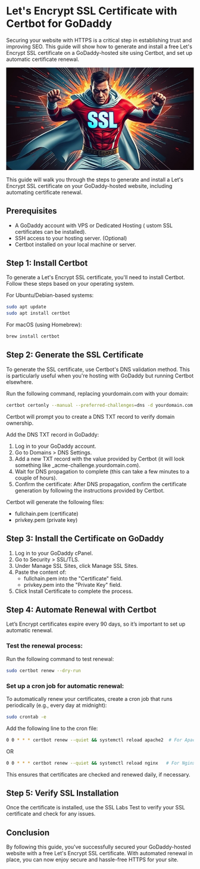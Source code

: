 # Let's Encrypt SSL Certificate with Certbot for GoDaddy

Securing your website with HTTPS is a critical step in establishing trust and improving SEO. This guide will show how to generate and install a free Let's Encrypt SSL certificate on a GoDaddy-hosted site using Certbot, and set up automatic certificate renewal.

![SSL Hero](../../assets/tech-blog/devops/ssl/banner.jpg)

This guide will walk you through the steps to generate and install a Let's Encrypt SSL certificate on your GoDaddy-hosted website, including automating certificate renewal.

## Prerequisites

- A GoDaddy account with VPS or Dedicated Hosting ( ustom SSL certificates can be installed).
- SSH access to your hosting server. (Optional)
- Certbot installed on your local machine or server.


## Step 1: Install Certbot
To generate a Let's Encrypt SSL certificate, you'll need to install Certbot. Follow these steps based on your operating system.

For Ubuntu/Debian-based systems:

``` bash
sudo apt update
sudo apt install certbot
```

For macOS (using Homebrew):

``` bash
brew install certbot
```

## Step 2: Generate the SSL Certificate
To generate the SSL certificate, use Certbot's DNS validation method. This is particularly useful when you're hosting with GoDaddy but running Certbot elsewhere.

Run the following command, replacing yourdomain.com with your domain:
``` bash
certbot certonly --manual --preferred-challenges=dns -d yourdomain.com -d www.yourdomain.com
```

Certbot will prompt you to create a DNS TXT record to verify domain ownership.

Add the DNS TXT record in GoDaddy:

1. Log in to your GoDaddy account.
1. Go to Domains > DNS Settings.
1. Add a new TXT record with the value provided by Certbot (it will look something like _acme-challenge.yourdomain.com).
1. Wait for DNS propagation to complete (this can take a few minutes to a couple of hours).
1. Confirm the certificate: After DNS propagation, confirm the certificate generation by following the instructions provided by Certbot.

Certbot will generate the following files:
- fullchain.pem (certificate)
- privkey.pem (private key)

## Step 3: Install the Certificate on GoDaddy
1. Log in to your GoDaddy cPanel.
1. Go to Security > SSL/TLS.
1. Under Manage SSL Sites, click Manage SSL Sites.
1. Paste the content of:
    - fullchain.pem into the "Certificate" field.
    - privkey.pem into the "Private Key" field.
1. Click Install Certificate to complete the process.

## Step 4: Automate Renewal with Certbot
Let’s Encrypt certificates expire every 90 days, so it’s important to set up automatic renewal.

### Test the renewal process: 
Run the following command to test renewal:

``` bash
sudo certbot renew --dry-run
```
### Set up a cron job for automatic renewal:

To automatically renew your certificates, create a cron job that runs periodically (e.g., every day at midnight):
``` bash
sudo crontab -e
```
Add the following line to the cron file:

``` bash
0 0 * * * certbot renew --quiet && systemctl reload apache2  # For Apache
```
OR
``` bash
0 0 * * * certbot renew --quiet && systemctl reload nginx   # For Nginx
```

This ensures that certificates are checked and renewed daily, if necessary.

## Step 5: Verify SSL Installation
Once the certificate is installed, use the SSL Labs Test to verify your SSL certificate and check for any issues.

## Conclusion
By following this guide, you've successfully secured your GoDaddy-hosted website with a free Let's Encrypt SSL certificate. With automated renewal in place, you can now enjoy secure and hassle-free HTTPS for your site.
